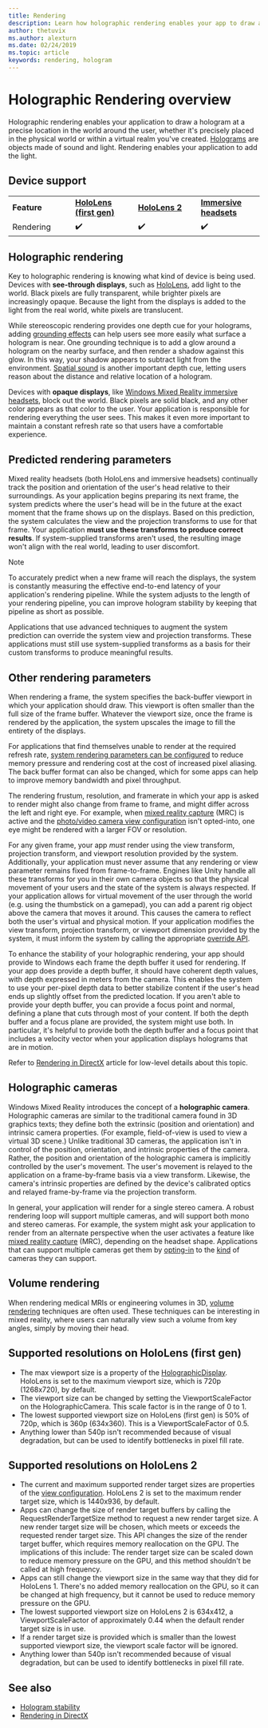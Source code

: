 ```yaml
---
title: Rendering
description: Learn how holographic rendering enables your app to draw a hologram in a precise location in the world around the user.
author: thetuvix
ms.author: alexturn
ms.date: 02/24/2019
ms.topic: article
keywords: rendering, hologram
---
```


# Holographic Rendering overview

Holographic rendering enables your application to draw a hologram at a precise location in the world around the user, whether it's precisely placed in the physical world or within a virtual realm you've created. [Holograms](../../discover/hologram.md) are objects made of sound and light. Rendering enables your application to add the light.

## Device support

<table>
    <colgroup>
    <col width="25%" />
    <col width="25%" />
    <col width="25%" />
    <col width="25%" />
    </colgroup>
    <tr>
        <td><strong>Feature</strong></td>
        <td><a href="/hololens/hololens1-hardware"><strong>HoloLens (first gen)</strong></a></td>
        <td><a href="/hololens/hololens2-hardware"><strong>HoloLens 2</strong></td>
        <td><a href="/windows/mixed-reality/enthusiast-guide/immersive-headset-hardware-details"><strong>Immersive headsets</strong></a></td>
    </tr>
     <tr>
        <td>Rendering</td>
        <td>✔️</td>
        <td>✔️</td>
        <td>✔️</td>
    </tr>
</table>

## Holographic rendering

Key to holographic rendering is knowing what kind of device is being used. Devices with **see-through displays**, such as [HoloLens](/hololens/hololens1-hardware), add light to the world. Black pixels are fully transparent, while brighter pixels are increasingly opaque. Because the light from the displays is added to the light from the real world, white pixels are translucent.

While stereoscopic rendering provides one depth cue for your holograms, adding [grounding effects](../../design/interaction-fundamentals.md) can help users see more easily what surface a hologram is near. One grounding technique is to add a glow around a hologram on the nearby surface, and then render a shadow against this glow. In this way, your shadow appears to subtract light from the environment. [Spatial sound](../../design/spatial-sound.md) is another important depth cue, letting users reason about the distance and relative location of a hologram.

Devices with **opaque displays**, like [Windows Mixed Reality immersive headsets](/windows/mixed-reality/enthusiast-guide/immersive-headset-hardware-details), block out the world. Black pixels are solid black, and any other color appears as that color to the user. Your application is responsible for rendering everything the user sees. This makes it even more important to maintain a constant refresh rate so that users have a comfortable experience.

## Predicted rendering parameters

Mixed reality headsets (both HoloLens and immersive headsets) continually track the position and orientation of the user's head relative to their surroundings. As your application begins preparing its next frame, the system predicts where the user's head will be in the future at the exact moment that the frame shows up on the displays. Based on this prediction, the system calculates the view and the projection transforms to use for that frame. Your application **must use these transforms to produce correct results**. If system-supplied transforms aren't used, the resulting image won't align with the real world, leading to user discomfort.

> [!NOTE]
> To accurately predict when a new frame will reach the displays, the system is constantly measuring the effective end-to-end latency of your application's rendering pipeline. While the system adjusts to the length of your rendering pipeline, you can improve hologram stability by keeping that pipeline as short as possible.

Applications that use advanced techniques to augment the system prediction can override the system view and projection transforms. These applications must still use system-supplied transforms as a basis for their custom transforms to produce meaningful results.

## Other rendering parameters

When rendering a frame, the system specifies the back-buffer viewport in which your application should draw. This viewport is often smaller than the full size of the frame buffer. Whatever the viewport size, once the frame is rendered by the application, the system upscales the image to fill the entirety of the displays.

For applications that find themselves unable to render at the required refresh rate, [system rendering parameters can be configured](/uwp/api/Windows.Graphics.Holographic.HolographicViewConfiguration#Windows_Graphics_Holographic_HolographicViewConfiguration) to reduce memory pressure and rendering cost at the cost of increased pixel aliasing. The back buffer format can also be changed, which for some apps can help to improve memory bandwidth and pixel throughput.

The rendering frustum, resolution, and framerate in which your app is asked to render might also change from frame to frame, and might differ across the left and right eye. For example, when [mixed reality capture](/hololens/holographic-photos-and-videos) (MRC) is active and the [photo/video camera view configuration](/uwp/api/Windows.Graphics.Holographic.HolographicViewConfigurationKind#Windows_Graphics_Holographic_HolographicViewConfigurationKind) isn't opted-into, one eye might be rendered with a larger FOV or resolution.

For any given frame, your app *must* render using the view transform, projection transform, and viewport resolution provided by the system. Additionally, your application must never assume that any rendering or view parameter remains fixed from frame-to-frame. Engines like Unity handle all these transforms for you in their own camera objects so that the physical movement of your users and the state of the system is always respected. If your application allows for virtual movement of the user through the world (e.g. using the thumbstick on a gamepad), you can add a parent rig object above the camera that moves it around. This causes the camera to reflect both the user's virtual and physical motion. If your application modifies the view transform, projection transform, or viewport dimension provided by the system, it must inform the system by calling the appropriate [override API](/uwp/api/Windows.Graphics.Holographic.HolographicCameraPose#Windows_Graphics_Holographic_HolographicCameraPose).

To enhance the stability of your holographic rendering, your app should provide to Windows each frame the depth buffer it used for rendering. If your app does provide a depth buffer, it should have coherent depth values, with depth expressed in meters from the camera. This enables the system to use your per-pixel depth data to better stabilize content if the user's head ends up slightly offset from the predicted location. If you aren't able to provide your depth buffer, you can provide a focus point and normal, defining a plane that cuts through most of your content. If both the depth buffer and a focus plane are provided, the system might use both. In particular, it's helpful to provide both the depth buffer and a focus point that includes a velocity vector when your application displays holograms that are in motion.

Refer to [Rendering in DirectX](../native/rendering-in-directx.md) article for low-level details about this topic.

## Holographic cameras

Windows Mixed Reality introduces the concept of a **holographic camera**. Holographic cameras are similar to the traditional camera found in 3D graphics texts; they define both the extrinsic (position and orientation) and intrinsic camera properties. (For example, field-of-view is used to view a virtual 3D scene.) Unlike traditional 3D cameras, the application isn't in control of the position, orientation, and intrinsic properties of the camera. Rather, the position and orientation of the holographic camera is implicitly controlled by the user's movement. The user's movement is relayed to the application on a frame-by-frame basis via a view transform. Likewise, the camera's intrinsic properties are defined by the device's calibrated optics and relayed frame-by-frame via the projection transform.

In general, your application will render for a single stereo camera. A robust rendering loop will support multiple cameras, and will support both mono and stereo cameras. For example, the system might ask your application to render from an alternate perspective when the user activates a feature like [mixed reality capture](/hololens/holographic-photos-and-videos) (MRC), depending on the headset shape. Applications that can support multiple cameras get them by [opting-in](/uwp/api/Windows.Graphics.Holographic.HolographicViewConfiguration#Windows_Graphics_Holographic_HolographicViewConfiguration) to the [kind](/uwp/api/Windows.Graphics.Holographic.HolographicViewConfigurationKind#Windows_Graphics_Holographic_HolographicViewConfigurationKind) of cameras they can support.

## Volume rendering

When rendering medical MRIs or engineering volumes in 3D, [volume rendering](../native/volume-rendering.md) techniques are often used. These techniques can be interesting in mixed reality, where users can naturally view such a volume from key angles, simply by moving their head.

## Supported resolutions on HoloLens (first gen)

* The max viewport size is a property of the [HolographicDisplay](/uwp/api/windows.graphics.holographic.holographicdisplay). HoloLens is set to the maximum viewport size, which is 720p (1268x720), by default.
* The viewport size can be changed by setting the ViewportScaleFactor on the HolographicCamera. This scale factor is in the range of 0 to 1.
* The lowest supported viewport size on HoloLens (first gen) is 50% of 720p, which is 360p (634x360). This is a ViewportScaleFactor of 0.5.
* Anything lower than 540p isn't recommended because of visual degradation, but can be used to identify bottlenecks in pixel fill rate.

## Supported resolutions on HoloLens 2

* The current and maximum supported render target sizes are properties of the [view configuration](/uwp/api/Windows.Graphics.Holographic.HolographicViewConfiguration#Windows_Graphics_Holographic_HolographicViewConfiguration). HoloLens 2 is set to the maximum render target size, which is 1440x936, by default.
* Apps can change the size of render target buffers by calling the RequestRenderTargetSize method to request a new render target size. A new render target size will be chosen, which meets or exceeds the requested render target size. This API changes the size of the render target buffer, which requires memory reallocation on the GPU. The implications of this include: The render target size can be scaled down to reduce memory pressure on the GPU, and this method shouldn't be called at high frequency.
* Apps can still change the viewport size in the same way that they did for HoloLens 1. There's no added memory reallocation on the GPU, so it can be changed at high frequency, but it cannot be used to reduce memory pressure on the GPU.
* The lowest supported viewport size on HoloLens 2 is 634x412, a ViewportScaleFactor of approximately 0.44 when the default render target size is in use.
* If a render target size is provided which is smaller than the lowest supported viewport size, the viewport scale factor will be ignored.
* Anything lower than 540p isn't recommended because of visual degradation, but can be used to identify bottlenecks in pixel fill rate.



## See also
* [Hologram stability](hologram-stability.md)
* [Rendering in DirectX](../native/rendering-in-directx.md)